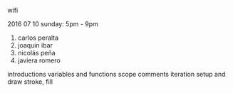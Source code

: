 wifi

2016 07 10 sunday:
5pm - 9pm
1. carlos peralta
2. joaquin ibar
3. nicolás peña
4. javiera romero

introductions
variables and functions
scope
comments
iteration
setup and draw
stroke, fill
